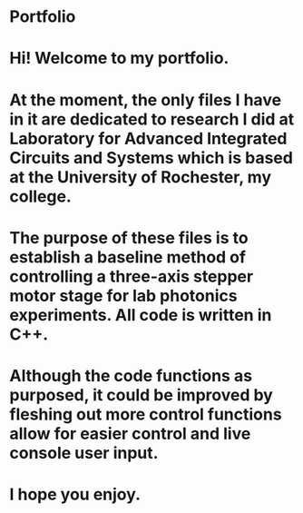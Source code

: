# Portfolio

# Hi! Welcome to my portfolio.

# At the moment, the only files I have in it are dedicated to research I did at Laboratory for Advanced Integrated Circuits and Systems which is based at the University of Rochester, my college.
# The purpose of these files is to establish a baseline method of controlling a three-axis stepper motor stage for lab photonics experiments. All code is written in C++.
# Although the code functions as purposed, it could be improved by fleshing out more control functions allow for easier control and live console user input.

# I hope you enjoy.
